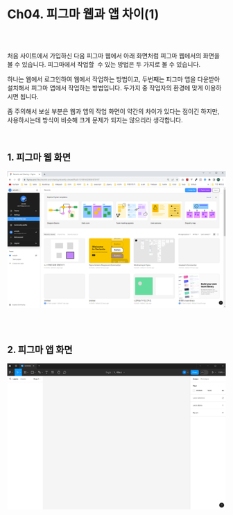 # Ch04. 피그마 웹과 앱 차이(1)

<br>
<br>

처음 사이트에서 가입하신 다음 피그마 웹에서 아래 화면처럼 피그마 웹에서의 화면을 볼 수 있습니다. 피그마에서 작업할  수 있는 방법은 두 가지로 볼 수 있습니다.

하나는 웹에서 로그인하여 웹에서 작업하는 방법이고, 두번째는 피그마 앱을 다운받아 설치해서 피그마 앱에서 작업하는 방법입니다. 두가지 중 작업자의 환경에 맞게 이용하시면 됩니다.

좀 주의해서 보실 부분은 웹과 앱의 작업 화면이 약간의 차이가 있다는 점이긴 하지만, 사용하시는데 방식이 비슷해 크게 문제가 되지는 않으리라 생각합니다.

<br>  

## 1. 피그마 웹 화면  

![](Files/image%2015.png)  

<br>  
<br>

## 2. 피그마 앱 화면

![](Files/image%2016.png)